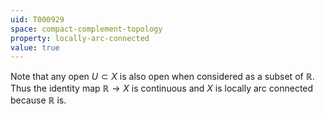 ```yaml
---
uid: T000929
space: compact-complement-topology
property: locally-arc-connected
value: true
---
```

Note that any open $U \subset X$ is also open when considered as a subset of $\mathbb{R}$. Thus the identity map $\mathbb{R} \rightarrow X$ is continuous and $X$ is locally arc connected because $\mathbb{R}$ is.

